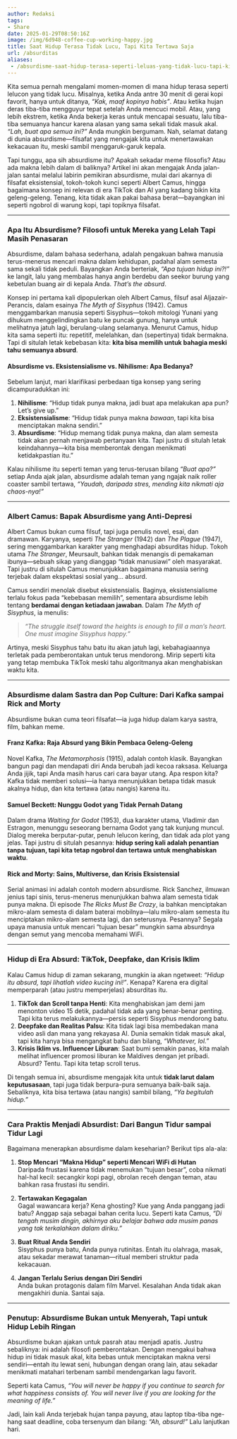 ```yaml
---
author: Redaksi
tags:
- Share
date: 2025-01-29T08:50:16Z
image: /img/6d948-coffee-cup-working-happy.jpg
title: Saat Hidup Terasa Tidak Lucu, Tapi Kita Tertawa Saja
url: /absurditas
aliases:
 - /absurdisme-saat-hidup-terasa-seperti-leluas-yang-tidak-lucu-tapi-kita-tertawa-saja/
---
```



Kita semua pernah mengalami momen-momen di mana hidup terasa seperti lelucon yang tidak lucu. Misalnya, ketika Anda antre 30 menit di gerai kopi favorit, hanya untuk ditanya, *“Kak, maaf kopinya habis”*. Atau ketika hujan deras tiba-tiba mengguyur tepat setelah Anda mencuci mobil. Atau, yang lebih ekstrem, ketika Anda bekerja keras untuk mencapai sesuatu, lalu tiba-tiba semuanya hancur karena alasan yang sama sekali tidak masuk akal. *“Lah, buat apa semua ini?”* Anda mungkin bergumam. Nah, selamat datang di dunia absurdisme—filsafat yang mengajak kita untuk menertawakan kekacauan itu, meski sambil menggaruk-garuk kepala.  

Tapi tunggu, apa sih absurdisme itu? Apakah sekadar meme filosofis? Atau ada makna lebih dalam di baliknya? Artikel ini akan mengajak Anda jalan-jalan santai melalui labirin pemikiran absurdisme, mulai dari akarnya di filsafat eksistensial, tokoh-tokoh kunci seperti Albert Camus, hingga bagaimana konsep ini relevan di era TikTok dan AI yang kadang bikin kita geleng-geleng. Tenang, kita tidak akan pakai bahasa berat—bayangkan ini seperti ngobrol di warung kopi, tapi topiknya filsafat.  

---

### **Apa Itu Absurdisme? Filosofi untuk Mereka yang Lelah Tapi Masih Penasaran**  
Absurdisme, dalam bahasa sederhana, adalah pengakuan bahwa manusia terus-menerus mencari makna dalam kehidupan, padahal alam semesta sama sekali tidak peduli. Bayangkan Anda berteriak, *“Apa tujuan hidup ini?!”* ke langit, lalu yang membalas hanya angin berdebu dan seekor burung yang kebetulan buang air di kepala Anda. *That’s the absurd*.  

Konsep ini pertama kali dipopulerkan oleh Albert Camus, filsuf asal Aljazair-Perancis, dalam esainya *The Myth of Sisyphus* (1942). Camus menggambarkan manusia seperti Sisyphus—tokoh mitologi Yunani yang dihukum menggelindingkan batu ke puncak gunung, hanya untuk melihatnya jatuh lagi, berulang-ulang selamanya. Menurut Camus, hidup kita sama seperti itu: repetitif, melelahkan, dan (sepertinya) tidak bermakna. Tapi di situlah letak kebebasan kita: **kita bisa memilih untuk bahagia meski tahu semuanya absurd**.  

#### **Absurdisme vs. Eksistensialisme vs. Nihilisme: Apa Bedanya?**  
Sebelum lanjut, mari klarifikasi perbedaan tiga konsep yang sering dicampuradukkan ini:  
1. **Nihilisme**: “Hidup tidak punya makna, jadi buat apa melakukan apa pun? Let’s give up.”  
2. **Eksistensialisme**: “Hidup tidak punya makna *bawaan*, tapi kita bisa menciptakan makna sendiri.”  
3. **Absurdisme**: “Hidup memang tidak punya makna, dan alam semesta tidak akan pernah menjawab pertanyaan kita. Tapi justru di situlah letak keindahannya—kita bisa memberontak dengan menikmati ketidakpastian itu.”  

Kalau nihilisme itu seperti teman yang terus-terusan bilang *“Buat apa?”* setiap Anda ajak jalan, absurdisme adalah teman yang ngajak naik roller coaster sambil tertawa, *“Yaudah, daripada stres, mending kita nikmati aja chaos-nya!”*  

---

### **Albert Camus: Bapak Absurdisme yang Anti-Depresi**  
Albert Camus bukan cuma filsuf, tapi juga penulis novel, esai, dan dramawan. Karyanya, seperti *The Stranger* (1942) dan *The Plague* (1947), sering menggambarkan karakter yang menghadapi absurditas hidup. Tokoh utama *The Stranger*, Meursault, bahkan tidak menangis di pemakaman ibunya—sebuah sikap yang dianggap “tidak manusiawi” oleh masyarakat. Tapi justru di situlah Camus menunjukkan bagaimana manusia sering terjebak dalam ekspektasi sosial yang… absurd.  

Camus sendiri menolak disebut eksistensialis. Baginya, eksistensialisme terlalu fokus pada “kebebasan memilih”, sementara absurdisme lebih tentang **berdamai dengan ketiadaan jawaban**. Dalam *The Myth of Sisyphus*, ia menulis:  

> *“The struggle itself toward the heights is enough to fill a man’s heart. One must imagine Sisyphus happy.”*  

Artinya, meski Sisyphus tahu batu itu akan jatuh lagi, kebahagiaannya terletak pada pemberontakan untuk terus mendorong. Mirip seperti kita yang tetap membuka TikTok meski tahu algoritmanya akan menghabiskan waktu kita.  

---

### **Absurdisme dalam Sastra dan Pop Culture: Dari Kafka sampai Rick and Morty**  
Absurdisme bukan cuma teori filsafat—ia juga hidup dalam karya sastra, film, bahkan meme.  

#### **Franz Kafka: Raja Absurd yang Bikin Pembaca Geleng-Geleng**  
Novel Kafka, *The Metamorphosis* (1915), adalah contoh klasik. Bayangkan bangun pagi dan mendapati diri Anda berubah jadi kecoa raksasa. Keluarga Anda jijik, tapi Anda masih harus cari cara bayar utang. Apa respon kita? Kafka tidak memberi solusi—ia hanya menunjukkan betapa tidak masuk akalnya hidup, dan kita tertawa (atau nangis) karena itu.  

#### **Samuel Beckett: Nunggu Godot yang Tidak Pernah Datang**  
Dalam drama *Waiting for Godot* (1953), dua karakter utama, Vladimir dan Estragon, menunggu seseorang bernama Godot yang tak kunjung muncul. Dialog mereka berputar-putar, penuh lelucon kering, dan tidak ada plot yang jelas. Tapi justru di situlah pesannya: **hidup sering kali adalah penantian tanpa tujuan, tapi kita tetap ngobrol dan tertawa untuk menghabiskan waktu**.  

#### **Rick and Morty: Sains, Multiverse, dan Krisis Eksistensial**  
Serial animasi ini adalah contoh modern absurdisme. Rick Sanchez, ilmuwan jenius tapi sinis, terus-menerus menunjukkan bahwa alam semesta tidak punya makna. Di episode *The Ricks Must Be Crazy*, ia bahkan menciptakan mikro-alam semesta di dalam baterai mobilnya—lalu mikro-alam semesta itu menciptakan mikro-alam semesta lagi, dan seterusnya. Pesannya? Segala upaya manusia untuk mencari “tujuan besar” mungkin sama absurdnya dengan semut yang mencoba memahami WiFi.  

---

### **Hidup di Era Absurd: TikTok, Deepfake, dan Krisis Iklim**  
Kalau Camus hidup di zaman sekarang, mungkin ia akan ngetweet: *“Hidup itu absurd, tapi lihatlah video kucing ini!”*. Kenapa? Karena era digital memperparah (atau justru memperjelas) absurditas itu.  

1. **TikTok dan Scroll tanpa Henti**: Kita menghabiskan jam demi jam menonton video 15 detik, padahal tidak ada yang benar-benar penting. Tapi kita terus melakukannya—persis seperti Sisyphus mendorong batu.  
2. **Deepfake dan Realitas Palsu**: Kita tidak lagi bisa membedakan mana video asli dan mana yang rekayasa AI. Dunia semakin tidak masuk akal, tapi kita hanya bisa mengangkat bahu dan bilang, *“Whatever, lol.”*  
3. **Krisis Iklim vs. Influencer Liburan**: Saat bumi semakin panas, kita malah melihat influencer promosi liburan ke Maldives dengan jet pribadi. Absurd? Tentu. Tapi kita tetap scroll terus.  

Di tengah semua ini, absurdisme mengajak kita untuk **tidak larut dalam keputusasaan**, tapi juga tidak berpura-pura semuanya baik-baik saja. Sebaliknya, kita bisa tertawa (atau nangis) sambil bilang, *“Ya begitulah hidup.”*  

---

### **Cara Praktis Menjadi Absurdist: Dari Bangun Tidur sampai Tidur Lagi**  
Bagaimana menerapkan absurdisme dalam keseharian? Berikut tips ala-ala:  

1. **Stop Mencari “Makna Hidup” seperti Mencari WiFi di Hutan**  
   Daripada frustasi karena tidak menemukan “tujuan besar”, coba nikmati hal-hal kecil: secangkir kopi pagi, obrolan receh dengan teman, atau bahkan rasa frustasi itu sendiri.  

2. **Tertawakan Kegagalan**  
   Gagal wawancara kerja? Kena ghosting? Kue yang Anda panggang jadi batu? Anggap saja sebagai bahan cerita lucu. Seperti kata Camus, *“Di tengah musim dingin, akhirnya aku belajar bahwa ada musim panas yang tak terkalahkan dalam diriku.”*  

3. **Buat Ritual Anda Sendiri**  
   Sisyphus punya batu, Anda punya rutinitas. Entah itu olahraga, masak, atau sekadar merawat tanaman—ritual memberi struktur pada kekacauan.  

4. **Jangan Terlalu Serius dengan Diri Sendiri**  
   Anda bukan protagonis dalam film Marvel. Kesalahan Anda tidak akan mengakhiri dunia. Santai saja.  

---

### **Penutup: Absurdisme Bukan untuk Menyerah, Tapi untuk Hidup Lebih Ringan**  
Absurdisme bukan ajakan untuk pasrah atau menjadi apatis. Justru sebaliknya: ini adalah filosofi pemberontakan. Dengan mengakui bahwa hidup ini tidak masuk akal, kita bebas untuk menciptakan makna versi sendiri—entah itu lewat seni, hubungan dengan orang lain, atau sekadar menikmati matahari terbenam sambil mendengarkan lagu favorit.  

Seperti kata Camus, *“You will never be happy if you continue to search for what happiness consists of. You will never live if you are looking for the meaning of life.”*  

Jadi, lain kali Anda terjebak hujan tanpa payung, atau laptop tiba-tiba nge-hang saat deadline, coba tersenyum dan bilang: *“Ah, absurd!”* Lalu lanjutkan hari.  
